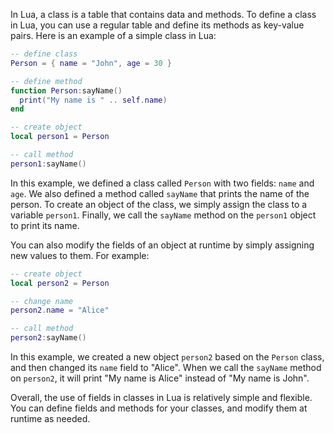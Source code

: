 In Lua, a class is a table that contains data and methods. To define a class in Lua, you can use a regular table and define its methods as key-value pairs. Here is an example of a simple class in Lua:

```lua
-- define class
Person = { name = "John", age = 30 }

-- define method
function Person:sayName()
  print("My name is " .. self.name)
end

-- create object
local person1 = Person

-- call method
person1:sayName()
```

In this example, we defined a class called `Person` with two fields: `name` and `age`. We also defined a method called `sayName` that prints the name of the person. To create an object of the class, we simply assign the class to a variable `person1`. Finally, we call the `sayName` method on the `person1` object to print its name.

You can also modify the fields of an object at runtime by simply assigning new values to them. For example:

```lua
-- create object
local person2 = Person

-- change name
person2.name = "Alice"

-- call method
person2:sayName()
```

In this example, we created a new object `person2` based on the `Person` class, and then changed its `name` field to "Alice". When we call the `sayName` method on `person2`, it will print "My name is Alice" instead of "My name is John".

Overall, the use of fields in classes in Lua is relatively simple and flexible. You can define fields and methods for your classes, and modify them at runtime as needed.